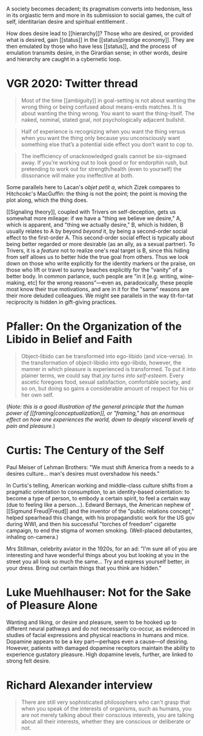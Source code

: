 A society becomes decadent; its pragmatism converts into hedonism, less in its orgiastic term and more in its submission to social games, the cult of self, identitarian desire and spiritual entitlement .

How does desire lead to [[hierarchy]]? Those who are desired, or provided what is desired, gain [[status]] in the [[status|prestige economy]]. They are then emulated by those who have less [[status]], and the process of emulation transmits desire, in the Girardian sense; in other words, desire and hierarchy are caught in a cybernetic loop.

# VGR 2020: Twitter thread

> Most of the time [[ambiguity]] in goal-setting is not about wanting the wrong thing or being confused about means-ends matches. It is about wanting the thing wrong. You want to want the thing-itself. The naked, nominal, stated goal, not psychologically adjacent bullshit.

> Half of experience is recognizing when you want the thing versus when you want the thing only because you unconsciously want something else that’s a potential side effect you don’t want to cop to.

> The inefficiency of unacknowledged goals cannot be six-sigmaed away. If you’re working out to look good or for endorphin rush, but pretending to work out for strength/health (even to yourself) the dissonance will make you ineffective at both.

Some parallels here to Lacan's _objet petit a_, which Zizek compares to Hitchcokc's MacGuffin: the thing is not the point; the point is moving the plot along, which the thing does. 

[[Signaling theory]], coupled with Trivers on self-deception, gets us somewhat more mileage: if we have a "thing we believe we desire," A, which is apparent, and "thing we actually desire," B, which is hidden, B usually relates to A by beyond _beyond_ it, by being a second-order social effect to the first-order A. This second-order social effect is typically about being better regarded or more desirable (as an ally, as a sexual partner). To Trivers, it is a _feature_ not to realize one's real target is B, since this hiding from self allows us to better hide the true goal from others. Thus we look down on those who write explicitly for the identity markers or the praise, on those who lift or travel to sunny beaches explicitly for the "vanity" of a better body. In common parlance, such people are "in it [e.g. writing, wine-making, etc] for the wrong reasons"—even as, paradoxically, these people most know their true motivations, and are in it for the "same" reasons are their more deluded colleagues. We might see parallels in the way tit-for-tat reciprocity is hidden in gift-giving practices.

# Pfaller: On the Organization of the Libido in Belief and Faith

> Object-libido can be transformed into ego-libido (and vice-versa). In the transformation of object-libidio into ego-libido, however, the manner in which pleasure is experienced is transformed. To put it into plainer terms, we could say that _joy turns into self-esteem_. Every ascetic foregoes food, sexual satisfaction, comfortable society, and so on, but doing so gains a considerable amount of respect for his or her own self.

(_Note: this is a good illustration of the general principle that the human power of [[framing|conceptualization]], or "framing," has an enormous effect on how one experiences the world, down to deeply visceral levels of pain and pleasure._)

# Curtis: The Century of the Self

Paul Meiser of Lehman Brothers: "We must shift America from a needs to a desires culture... man's desires must overshadow his needs."

In Curtis's telling, American working and middle-class culture shifts from a pragmatic orientation to consumption, to an identity-based orientation: to become a type of person, to embody a certain spirit, to feel a certain way (due to feeling like a person...). Edward Bernays, the American nephew of [[Sigmund Freud|Freud]] and the inventor of the "public relations concept," helped spearhead this change, with his propagandistic work for the US gov during WWI, and then his successful "torches of freedom" cigarette campaign, to end the stigma of women smoking. (Well-placed debutantes, inhaling on-camera.)

Mrs Stillman, celebrity aviator in the 1920s, for an ad: "I'm sure all of you are interesting and have wonderful things about you but looking at you in the street you all look so much the same... Try and express yourself better, _in_ your dress. Bring out certain things that you think are hidden."

# Luke Muehlhauser: Not for the Sake of Pleasure Alone 

Wanting and liking, or desire and pleasure, seem to be hooked up to different neural pathways and do not necessarily co-occur, as evidenced in studies of facial expressions and physical reactions in humans and mice. Dopamine appears to be a key part—perhaps even a cause—of desiring. However, patients with damaged dopamine receptors maintain the ability to experience gustatory pleasure. High dopamine levels, further, are linked to strong felt desire.

# Richard Alexander interview

> There are still very sophisticated philosophers who can't grasp that when you speak of the interests of organisms, such as humans, you are not merely talking about their conscious interests, you are talking about all their interests, whether they are conscious or deliberate or not.  